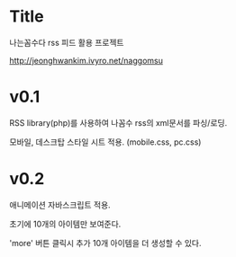 Title
========
나는꼼수다 rss 피드 활용 프로젝트

http://jeonghwankim.ivyro.net/naggomsu

v0.1
====
RSS library(php)를 사용하여 나꼼수 rss의 xml문서를 파싱/로딩.

모바일, 데스크탑 스타일 시트 적용. (mobile.css, pc.css)

v0.2
====
애니메이션 자바스크립트 적용.

초기에 10개의 아이템만 보여준다.

'more' 버튼 클릭시 추가 10개 아이템을 더 생성할 수 있다.
